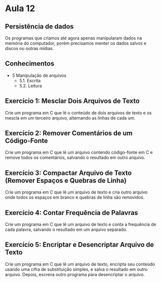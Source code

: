 # Aula 12

## Persistência de dados
Os programas que criamos até agora apenas manipularam dados na memória do computador, porém precisamos menter os dados salvos e discos ou outras mídias.
## Conhecimentos
- 5 Manipulação de arquivos
	- 5.1. Escrita
	- 5.2. Leitura

## Exercício 1: Mesclar Dois Arquivos de Texto
Crie um programa em C que lê o conteúdo de dois arquivos de texto e os mescla em um terceiro arquivo, alternando as linhas de cada um.

## Exercício 2: Remover Comentários de um Código-Fonte
Crie um programa em C que lê um arquivo contendo código-fonte em C e remove todos os comentários, salvando o resultado em outro arquivo.

## Exercício 3: Compactar Arquivo de Texto (Remover Espaços e Quebras de Linha)
Crie um programa em C que lê um arquivo de texto e cria outro arquivo onde todos os espaços em branco e quebras de linha são removidos.

## Exercício 4: Contar Frequência de Palavras
Crie um programa em C que lê um arquivo de texto e conta a frequência de cada palavra, salvando o resultado em um arquivo separado.

## Exercício 5: Encriptar e Desencriptar Arquivo de Texto
Crie um programa em C que lê um arquivo de texto, encripta seu conteúdo usando uma cifra de substituição simples, e salva o resultado em outro arquivo. Depois, escreva outro programa para desencriptar o arquivo.